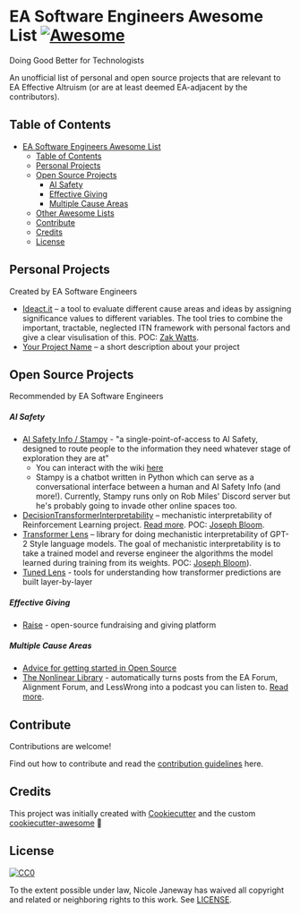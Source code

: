 # EA Software Engineers Awesome List [![Awesome][awesome-badge]][awesome-link]

Doing Good Better for Technologists

An unofficial list of personal and open source projects that are relevant to EA Effective Altruism (or are at least deemed EA-adjacent by the contributors).

## Table of Contents

- [EA Software Engineers Awesome List ](#ea-software-engineers-awesome-list-)
  - [Table of Contents](#table-of-contents)
  - [Personal Projects](#personal-projects)
  - [Open Source Projects](#open-source-projects)
    - [AI Safety](#ai-safety)
    - [Effective Giving](#effective-giving)
    - [Multiple Cause Areas](#multiple-cause-areas)
  - [Other Awesome Lists](#other-awesome-lists)
  - [Contribute](#contribute)
  - [Credits](#credits)
  - [License](#license)

## Personal Projects

Created by EA Software Engineers

- [Ideact.it](https://app.ideact.it/) – a tool to evaluate different cause areas and ideas by assigning significance values to different variables. The tool tries to combine the important, tractable, neglected ITN framework with personal factors and give a clear visulisation of this. POC: [Zak Watts](https://docs.google.com/presentation/d/1T11dj1I3c23ZMLGWL-EYZVVJkgOv9coNR1355MWojOA/edit#slide=id.g200427df15d_1_0).
- [Your Project Name]() – a short description about your project

## Open Source Projects

Recommended by EA Software Engineers

##### AI Safety

- [AI Safety Info / Stampy](https://github.com/StampyAI/) - "a single-point-of-access to AI Safety, designed to route people to the information they need whatever stage of exploration they are at"
  - You can interact with the wiki [here](https://aisafety.info/)
  - Stampy is a chatbot written in Python which can serve as a conversational interface between a human and AI Safety Info (and more!). Currently, Stampy runs only on Rob Miles' Discord server but he's probably going to invade other online spaces too.
- [DecisionTransformerInterpretability](https://github.com/jbloomAus/DecisionTransformerInterpretability) – mechanistic interpretability of Reinforcement Learning project. [Read more](https://www.lesswrong.com/posts/bBuBDJBYHt39Q5zZy/decision-transformer-interpretability). POC: [Joseph Bloom](https://github.com/jbloomAus).
- [Transformer Lens](https://github.com/neelnanda-io/TransformerLens) – library for doing mechanistic interpretability of GPT-2 Style language models. The goal of mechanistic interpretability is to take a trained model and reverse engineer the algorithms the model learned during training from its weights. POC: [Joseph Bloom](https://github.com/jbloomAus)).
- [Tuned Lens](https://github.com/AlignmentResearch/tuned-lens) - tools for understanding how transformer predictions are built layer-by-layer

##### Effective Giving

- [Raise](http://github.com/raisenational/raise) - open-source fundraising and giving platform

##### Multiple Cause Areas

- [Advice for getting started in Open Source](https://gist.github.com/NicoleJaneway/45069ea3ec808c5507d0e69282976457)
- [The Nonlinear Library](https://github.com/Nonlinear-EA/The-Nonlinear-Library) - automatically turns posts from the EA Forum, Alignment Forum, and LessWrong into a podcast you can listen to. [Read more](https://forum.effectivealtruism.org/posts/JTZTBienqWEAjGDRv/listen-to-more-ea-content-with-the-nonlinear-library).

## Contribute

Contributions are welcome!

Find out how to contribute and read the [contribution guidelines](CONTRIBUTING.md) here.

## Credits

This project was initially created with [Cookiecutter][cookiecutter] and the custom [cookiecutter-awesome][cookiecutter-awesome] :cookie:

## License

[![CC0][cc0-badge]][cc0-link]

To the extent possible under law, Nicole Janeway has waived all copyright
and related or neighboring rights to this work. See [LICENSE](LICENSE).

[awesome-badge]: https://cdn.rawgit.com/sindresorhus/awesome/d7305f38d29fed78fa85652e3a63e154dd8e8829/media/badge.svg
[awesome-link]: https://github.com/sindresorhus/awesome
[cc0-badge]: http://mirrors.creativecommons.org/presskit/buttons/88x31/svg/cc-zero.svg
[cc0-link]: https://creativecommons.org/publicdomain/zero/1.0/
[cookiecutter]: https://github.com/audreyr/cookiecutter
[cookiecutter-awesome]: https://github.com/moodule/cookiecutter-git

